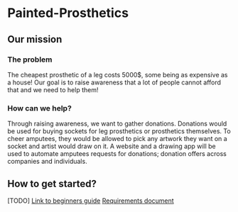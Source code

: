 # Painted-Prosthetics
## Our mission
### The problem
The cheapest prosthetic of a leg costs 5000$, some being as expensive as a house! Our goal is to raise awareness that a lot of people cannot afford that and we need to help them!
### How can we help?
Through raising awareness, we want to gather donations. Donations would be used for buying sockets for leg prosthetics or prosthetics themselves. To cheer amputees, they would be allowed to pick any artwork they want on a socket and artist would draw on it.
A website and a drawing app will be used to automate amputees requests for donations; donation offers across companies and individuals.

## How to get started?
[TODO]
[Link to beginners guide]([TODO])
[Requirements document](https://docs.google.com/document/d/1itUVqBD-D1xnTppbh7iRPpIBFgap-kvM2X9uzIYXyxs/edit?usp=sharing)
